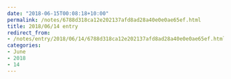 ```yaml
---
date: "2018-06-15T00:08:18+10:00"
permalink: /notes/6788d318ca12e202137afd8ad28a40e0e0ae65ef.html
title: 2018/06/14 entry
redirect_from:
- /notes/entry/2018/06/14/6788d318ca12e202137afd8ad28a40e0e0ae65ef.html
categories:
- June
- 2018
- 14
---
```

